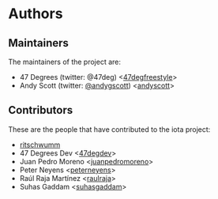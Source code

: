 # Authors

## Maintainers

The maintainers of the project are:

* 47 Degrees (twitter: @47deg) <[47degfreestyle](https://github.com/47degfreestyle)>
* Andy Scott (twitter: [@andygscott](https://twitter.com/andygscott)) <[andyscott](https://github.com/andyscott)>

## Contributors

These are the people that have contributed to the iota project:

* [ritschwumm](https://github.com/ritschwumm)
* 47 Degrees Dev <[47degdev](https://github.com/47degdev)>
* Juan Pedro Moreno <[juanpedromoreno](https://github.com/juanpedromoreno)>
* Peter Neyens <[peterneyens](https://github.com/peterneyens)>
* Raúl Raja Martínez <[raulraja](https://github.com/raulraja)>
* Suhas Gaddam <[suhasgaddam](https://github.com/suhasgaddam)>